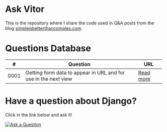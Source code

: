 # Ask Vitor

This is the repository where I share the code used in Q&A posts from the blog [simpleisbetterthancomplex.com](https://simpleisbetterthancomplex.com).

# Questions Database

\# | Question | URL
--|----------|-----
0001 | Getting form data to appear in URL and for use in the next view | [Read more](https://github.com/sibtc/askvitor/tree/master/0001)

# Have a question about Django?

Click in the link below and ask it!

[![Ask a Question](https://simpleisbetterthancomplex.com/img/btn_ask_a_question.png)](http://sibt.co/askvitor)
